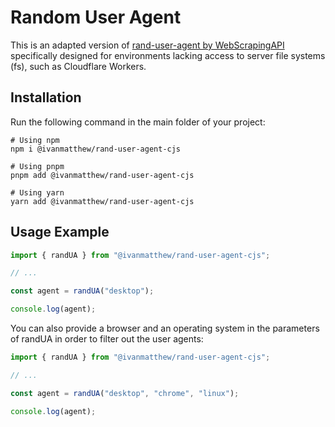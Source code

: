 # Random User Agent

This is an adapted version of [rand-user-agent by WebScrapingAPI](https://www.npmjs.com/package/rand-user-agent) specifically designed for environments lacking access to server file systems (fs), such as Cloudflare Workers.

## Installation

Run the following command in the main folder of your project:

```shell
# Using npm
npm i @ivanmatthew/rand-user-agent-cjs

# Using pnpm
pnpm add @ivanmatthew/rand-user-agent-cjs

# Using yarn
yarn add @ivanmatthew/rand-user-agent-cjs
```

## Usage Example 

```js
import { randUA } from "@ivanmatthew/rand-user-agent-cjs";

// ...

const agent = randUA("desktop");

console.log(agent);
```

You can also provide a browser and an operating system in the parameters of randUA in order to filter out the user agents:

```js
import { randUA } from "@ivanmatthew/rand-user-agent-cjs";

// ...

const agent = randUA("desktop", "chrome", "linux");

console.log(agent);
```
